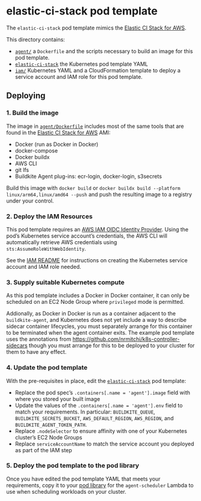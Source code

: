 # elastic-ci-stack pod template

The `elastic-ci-stack` pod template mimics the
[Elastic CI Stack for AWS](https://github.com/buildkite/elastic-ci-stack-for-aws).

This directory contains:

- [`agent/`](agent) a `Dockerfile` and the scripts necessary to build an image
for this pod template.
- [`elastic-ci-stack`](elastic-ci-stack) the Kubernetes pod template YAML
- [`iam/`](iam) Kubernetes YAML and a CloudFormation template to deploy a
service account and IAM role for this pod template.

## Deploying

### 1. Build the image

The image in [`agent/Dockerfile`](agent/Dockerfile) includes most of the same
tools that are found in the
[Elastic CI Stack for AWS](https://github.com/buildkite/elastic-ci-stack-for-aws)
AMI:

- Docker (run as Docker in Docker)
- docker-compose
- Docker buildx
- AWS CLI
- git lfs
- Buildkite Agent plug-ins: ecr-login, docker-login, s3secrets

Build this image with `docker build` or
`docker buildx build --platform linux/arm64,linux/amd64 --push` and push the
resulting image to a registry under your control.

### 2. Deploy the IAM Resources

This pod template requires an
[AWS IAM OIDC Identity Provider](https://docs.aws.amazon.com/IAM/latest/UserGuide/id_roles_providers_create_oidc.html).
Using the pod’s Kubernetes service account’s credentials, the AWS CLI will
automatically retrieve AWS credentials using `sts:AssumeRoleWithWebIdentity`.

See the [IAM README](iam) for instructions on creating the Kubernetes service
account and IAM role needed.

### 3. Supply suitable Kubernetes compute

As this pod template includes a Docker in Docker container, it can only be
scheduled on an EC2 Node Group where `privileged` mode is permitted.

Addionally, as Docker in Docker is run as a container adjacent to the
`buildkite-agent`, and Kubernetes does not yet include a way to describe sidecar
container lifecycles, you must separately arrange for this container to be
terminated when the agent container exits. The example pod template uses the
annotations from https://github.com/nrmitchi/k8s-controller-sidecars though you
must arrange for this to be deployed to your cluster for them to have any
effect.

### 4. Update the pod template

With the pre-requisites in place, edit the [`elastic-ci-stack`](elastic-ci-stack)
pod template:

- Replace the pod spec’s `.containers[.name = 'agent'].image` field with where
you stored your built image
- Update the values of the `.containers[.name = 'agent'].env` field to match
your requirements. In particular: `BUILDKITE_QUEUE`, `BUILDKITE_SECRETS_BUCKET`,
`AWS_DEFAULT_REGION`, `AWS_REGION`, and `BUILDKITE_AGENT_TOKEN_PATH`.
- Replace `.nodeSelector` to ensure affinity with one of your Kubernetes
cluster’s EC2 Node Groups
- Replace `serviceAccountName` to match the service account you deployed as part
of the IAM step

### 5. Deploy the pod template to the pod library

Once you have edited the pod template YAML that meets your requirements, copy it
to your [pod library](../) for the `agent-scheduler` Lambda to use when
scheduling workloads on your cluster.
